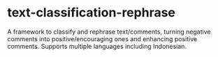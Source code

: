 # text-classification-rephrase
A framework to classify and rephrase text/comments, turning negative comments into positive/encouraging ones and enhancing positive comments. Supports multiple languages including Indonesian.
